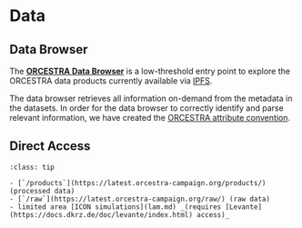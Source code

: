 # Data

## Data Browser

The [**ORCESTRA Data Browser**](https://browser.orcestra-campaign.org) is a low-threshold entry point to explore the ORCESTRA data products currently available via [IPFS](https://latest.orcestra-campaign.org/products/).

The data browser retrieves all information on-demand from the metadata in the datasets. In order for the data browser to correctly identify and parse relevant information, we have created the [ORCESTRA attribute convention](attribute_convention.md).

## Direct Access

```{admonition} Available data
:class: tip

- [`/products`](https://latest.orcestra-campaign.org/products/) (processed data)
- [`/raw`](https://latest.orcestra-campaign.org/raw/) (raw data)
- limited area [ICON simulations](lam.md) _(requires [Levante](https://docs.dkrz.de/doc/levante/index.html) access)_

```
